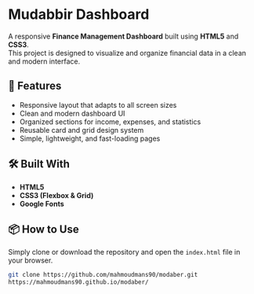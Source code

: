 # Mudabbir Dashboard

A responsive **Finance Management Dashboard** built using **HTML5** and **CSS3**.  
This project is designed to visualize and organize financial data in a clean and modern interface.

## 🚀 Features
- Responsive layout that adapts to all screen sizes  
- Clean and modern dashboard UI  
- Organized sections for income, expenses, and statistics  
- Reusable card and grid design system  
- Simple, lightweight, and fast-loading pages  

## 🛠️ Built With
- **HTML5**
- **CSS3 (Flexbox & Grid)**
- **Google Fonts**

## 📦 How to Use
Simply clone or download the repository and open the `index.html` file in your browser.

```bash
git clone https://github.com/mahmoudmans90/modaber.git
https://mahmoudmans90.github.io/modaber/
